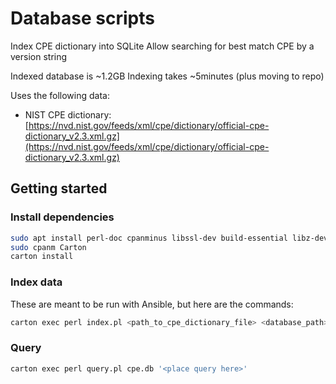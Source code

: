 # Database scripts

Index CPE dictionary into SQLite
Allow searching for best match CPE by a version string

Indexed database is ~1.2GB
Indexing takes ~5minutes (plus moving to repo)

Uses the following data:

- NIST CPE dictionary: [https://nvd.nist.gov/feeds/xml/cpe/dictionary/official-cpe-dictionary_v2.3.xml.gz](https://nvd.nist.gov/feeds/xml/cpe/dictionary/official-cpe-dictionary_v2.3.xml.gz)

## Getting started

### Install dependencies

```bash
sudo apt install perl-doc cpanminus libssl-dev build-essential libz-dev
sudo cpanm Carton
carton install
```

### Index data

These are meant to be run with Ansible, but here are the commands:

```bash
carton exec perl index.pl <path_to_cpe_dictionary_file> <database_path>
```

### Query

```bash
carton exec perl query.pl cpe.db '<place query here>'
```
